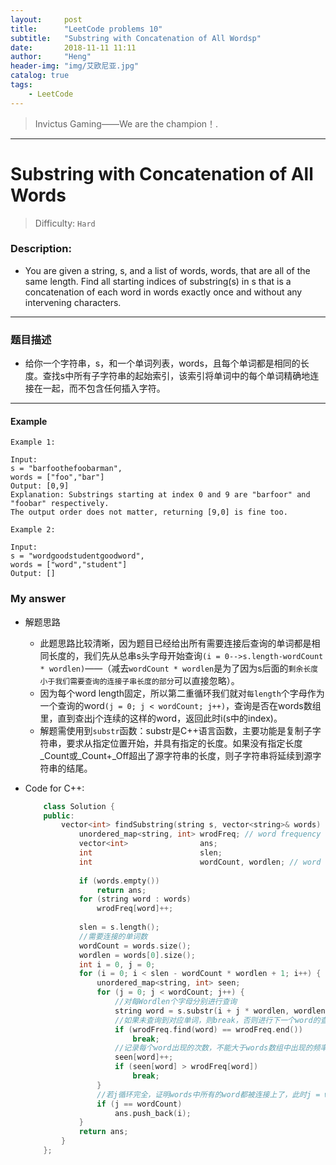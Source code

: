 ```yaml
---
layout:     post
title:      "LeetCode problems 10"
subtitle:   "Substring with Concatenation of All Wordsp"
date:       2018-11-11 11:11
author:     "Heng"
header-img: "img/艾欧尼亚.jpg"
catalog: true
tags:
    - LeetCode
---
```


>Invictus Gaming——We are the champion！.

---

# Substring with Concatenation of All Words

>Difficulty: `Hard`

### Description:


- You are given a string, s, and a list of words, words, that are all of the same length. Find all starting indices of substring(s) in s that is a concatenation of each word in words exactly once and without any intervening characters.

----


### 题目描述

- 给你一个字符串，s，和一个单词列表，words，且每个单词都是相同的长度。查找s中所有子字符串的起始索引，该索引将单词中的每个单词精确地连接在一起，而不包含任何插入字符。

---

#### Example

    Example 1:

    Input:
    s = "barfoothefoobarman",
    words = ["foo","bar"]
    Output: [0,9]
    Explanation: Substrings starting at index 0 and 9 are "barfoor" and "foobar" respectively.
    The output order does not matter, returning [9,0] is fine too.

    Example 2:

    Input:
    s = "wordgoodstudentgoodword",
    words = ["word","student"]
    Output: []

### My answer

- 解题思路

    - 此题思路比较清晰，因为题目已经给出所有需要连接后查询的单词都是相同长度的，我们先从总串s头字母开始查询`(i = 0-->s.length-wordCount * wordlen)`——（减去`wordCount * wordlen`是为了因为s后面的`剩余长度小于我们需要查询的连接子串长度的部分`可以直接忽略）。
    - 因为每个word length固定，所以第二重循环我们就对`每length`个字母作为一个查询的word`(j = 0; j < wordCount; j++)`，查询是否在words数组里，直到查出j个连续的这样的word，返回此时i(s中的index)。
    - 解题需使用到`substr`函数：substr是C++语言函数，主要功能是复制子字符串，要求从指定位置开始，并具有指定的长度。如果没有指定长度_Count或_Count+_Off超出了源字符串的长度，则子字符串将延续到源字符串的结尾。

- Code for C++:

    ```c++
        class Solution {
        public:
            vector<int> findSubstring(string s, vector<string>& words) {
                unordered_map<string, int> wrodFreq; // word frequency
                vector<int>                ans;
                int                        slen;
                int                        wordCount, wordlen; // word count and word len 
                
                if (words.empty())
                    return ans;
                for (string word : words)
                    wrodFreq[word]++;
                
                slen = s.length();
                //需要连接的单词数
                wordCount = words.size();
                wordlen = words[0].size();
                int i = 0, j = 0;
                for (i = 0; i < slen - wordCount * wordlen + 1; i++) {
                    unordered_map<string, int> seen;
                    for (j = 0; j < wordCount; j++) {
                        //对每Wordlen个字母分别进行查询
                        string word = s.substr(i + j * wordlen, wordlen);
                        //如果未查询到对应单词，则break，否则进行下一个word的查询，j++
                        if (wrodFreq.find(word) == wrodFreq.end())
                            break;
                        //记录每个word出现的次数，不能大于words数组中出现的频率。
                        seen[word]++;
                        if (seen[word] > wrodFreq[word])
                            break;
                    }
                    //若j循环完全，证明words中所有的word都被连接上了，此时j = wordCount，则该子串有效
                    if (j == wordCount) 
                        ans.push_back(i);
                }
                return ans;
            }
        };
    ```
